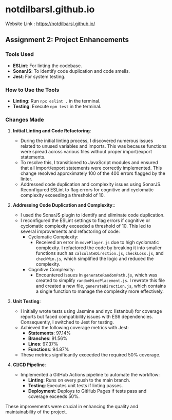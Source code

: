 # notdilbarsl.github.io
Website Link : https://notdilbarsl.github.io/

## Assignment 2: Project Enhancements

### Tools Used

- **ESLint**: For linting the codebase.
- **SonarJS**: To identify code duplication and code smells.
- **Jest**: For system testing.

### How to Use the Tools

- **Linting**: Run `npx eslint .` in the terminal.
- **Testing**: Execute `npm test` in the terminal.

### Changes Made

1. **Initial Linting and Code Refactoring**:
   - During the initial linting process, I discovered numerous issues related to unused variables and imports. This was because functions were spread across various files without proper import/export statements.
   - To resolve this, I transitioned to JavaScript modules and ensured that all import/export statements were correctly implemented. This change resolved approximately 100 of the 400 errors flagged by the linter.
   - Addressed code duplication and complexity issues using SonarJS. Reconfigured ESLint to flag errors for cognitive and cyclomatic complexity exceeding a threshold of 10.

2. **Addressing Code Duplication and Complexity:**:
   - I used the SonarJS plugin to identify and eliminate code duplication.
   - I reconfigured the ESLint settings to flag errors if cognitive or cyclomatic complexity exceeded a threshold of 10. This led to several improvements and refactoring of code:
     - Cyclomatic Complexity:
       - Received an error in `movePlayer.js` due to high cyclomatic complexity. I refactored the code by breaking it into smaller functions such as `calculateDirection.js`, `checkLoss.js`, and `checkWin.js`, which simplified the logic and reduced the complexity.
     - Cognitive Complexity: 
       - Encountered issues in `generateRandomPath.js`, which was created to simplify `randomMinePlacement.js`. I rewrote this file and created a new file, `generateDirection.js`, which contains a single function to manage the complexity more effectively.

3. **Unit Testing**:
   - I initially wrote tests using Jasmine and nyc (Istanbul) for coverage reports but faced compatibility issues with ES6 dependencies. Consequently, I switched to Jest for testing.
   - Achieved the following coverage metrics with Jest:
     - **Statements**: 97.14%
     - **Branches**: 91.56%
     - **Lines**: 97.37%
     - **Functions**: 94.87%
   - These metrics significantly exceeded the required 50% coverage.

4. **CI/CD Pipeline**:
   - Implemented a GitHub Actions pipeline to automate the workflow:
     - **Linting**: Runs on every push to the main branch.
     - **Testing**: Executes unit tests if linting passes.
     - **Deployment**: Deploys to GitHub Pages if tests pass and coverage exceeds 50%.

These improvements were crucial in enhancing the quality and maintainability of the project.
